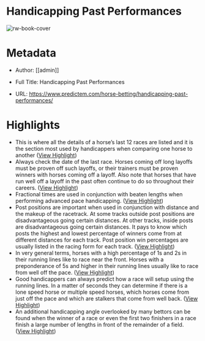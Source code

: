 # Handicapping Past Performances

![rw-book-cover](https://www.predictem.com/wp-content/uploads/2018/05/facebook.png)

# Metadata
- Author: [[admin]]
- Full Title: Handicapping Past Performances

- URL: https://www.predictem.com/horse-betting/handicapping-past-performances/

# Highlights
- This is where all the details of a horse’s last 12 races are listed and it is the section most used by handicappers when comparing one horse to another ([View Highlight](https://read.readwise.io/read/01hc9p4d5713et927n6s19rbfr))
- Always check the date of the last race. Horses coming off long layoffs must be proven off such layoffs, or their trainers must be proven winners with horses coming off a layoff. Also note that horses that have run well off a layoff in the past often continue to do so throughout their careers. ([View Highlight](https://read.readwise.io/read/01hc9p6fe02ng8jcbxrm9pwxxg))
- Fractional times are used in conjunction with beaten lengths when performing advanced pace handicapping. ([View Highlight](https://read.readwise.io/read/01hc9p812d3t1bba3jrqvvwrax))
- Post positions are important when used in conjunction with distance and the makeup of the racetrack. At some tracks outside post positions are disadvantageous going certain distances. At other tracks, inside posts are disadvantageous going certain distances. It pays to know which posts the highest and lowest percentage of winners come from at different distances for each track. Post position win percentages are usually listed in the racing form for each track. ([View Highlight](https://read.readwise.io/read/01hc9pe66c5y5z20krrafj6n7f))
- In very general terms, horses with a high percentage of 1s and 2s in their running lines like to race near the front. Horses with a preponderance of 5s and higher in their running lines usually like to race from well off the pace. ([View Highlight](https://read.readwise.io/read/01hc9pg24w4mn5nrg360j3zr9k))
- Good handicappers can always predict how a race will setup using the running lines. In a matter of seconds they can determine if there is a lone speed horse or multiple speed horses, which horses come from just off the pace and which are stalkers that come from well back. ([View Highlight](https://read.readwise.io/read/01hc9ph2m2kh4dm1ta6m4ky710))
- An additional handicapping angle overlooked by many bettors can be found when the winner of a race or even the first two finishers in a race finish a large number of lengths in front of the remainder of a field. ([View Highlight](https://read.readwise.io/read/01hc9pvxb868p54yynqar8tqdz))
